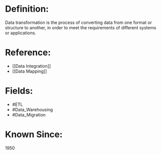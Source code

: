 

# Definition:
Data transformation is the process of converting data from one format or structure to another, in order to meet the requirements of different systems or applications.

# Reference:
- [[Data Integration]]
- [[Data Mapping]]

# Fields: 
- #ETL
- #Data_Warehousing
- #Data_Migration

# Known Since:
1950

